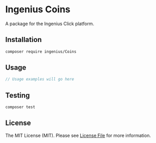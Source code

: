 # Ingenius Coins

A package for the Ingenius Click platform.

## Installation

```bash
composer require ingenius/Coins
```

## Usage

```php
// Usage examples will go here
```

## Testing

```bash
composer test
```

## License

The MIT License (MIT). Please see [License File](LICENSE) for more information.